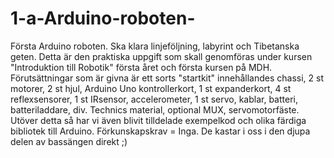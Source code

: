 # 1-a-Arduino-roboten-
Första Arduino roboten. Ska klara linjeföljning, labyrint och Tibetanska geten.
Detta är den praktiska uppgift som skall genomföras under kursen "Introduktion till Robotik" första året och första kursen på MDH. Förutsättningar som är givna är ett sorts "startkit" innehållandes chassi, 2 st motorer, 2 st hjul, Arduino Uno kontrollerkort, 1 st expanderkort, 4 st reflexsensorer, 1 st IRsensor, accelerometer, 1 st servo, kablar, batteri, batteriladdare, div. Technics material, optional MUX, servomotorfäste. Utöver detta så har vi även blivit tilldelade exempelkod och olika färdiga bibliotek till Arduino.
Förkunskapskrav = Inga. De kastar i oss i den djupa delen av bassängen direkt ;)
